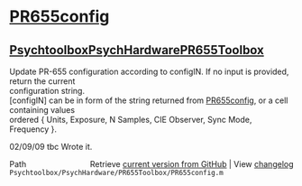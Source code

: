 # [PR655config](PR655config)
## [Psychtoolbox](Psychtoolbox)[PsychHardware](PsychHardware)[PR655Toolbox](PR655Toolbox)

Update PR-655 configuration according to configIN. If no input is provided, return the current  
configuration string.  
  [configIN] can be in form of the string returned from [PR655config](PR655config), or a cell containing values  
  ordered { Units, Exposure, N Samples, CIE Observer, Sync Mode, Frequency }.   
  
02/09/09    tbc   Wrote it.  
  




<div class="code_header" style="text-align:right;">
  <span style="float:left;">Path&nbsp;&nbsp;</span> <span class="counter">Retrieve <a href=
  "https://raw.github.com/Psychtoolbox-3/Psychtoolbox-3/beta/Psychtoolbox/PsychHardware/PR655Toolbox/PR655config.m">current version from GitHub</a> | View <a href=
  "https://github.com/Psychtoolbox-3/Psychtoolbox-3/commits/beta/Psychtoolbox/PsychHardware/PR655Toolbox/PR655config.m">changelog</a></span>
</div>
<div class="code">
  <code>Psychtoolbox/PsychHardware/PR655Toolbox/PR655config.m</code>
</div>

